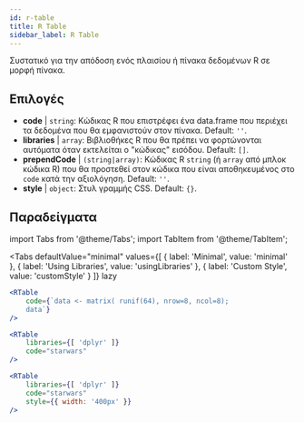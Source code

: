 ```yaml
---
id: r-table
title: R Table
sidebar_label: R Table
---
```


Συστατικό για την απόδοση ενός πλαισίου ή πίνακα δεδομένων R σε μορφή πίνακα.

## Επιλογές

* __code__ | `string`: Κώδικας R που επιστρέφει ένα data.frame που περιέχει τα δεδομένα που θα εμφανιστούν στον πίνακα. Default: `''`.
* __libraries__ | `array`: Βιβλιοθήκες R που θα πρέπει να φορτώνονται αυτόματα όταν εκτελείται ο "κώδικας" εισόδου. Default: `[]`.
* __prependCode__ | `(string|array)`: Κώδικας R `string` (ή `array` από μπλοκ κώδικα R) που θα προστεθεί στον κώδικα που είναι αποθηκευμένος στο `code` κατά την αξιολόγηση. Default: `''`.
* __style__ | `object`: Στυλ γραμμής CSS. Default: `{}`.


## Παραδείγματα


import Tabs from '@theme/Tabs';
import TabItem from '@theme/TabItem';

<Tabs
    defaultValue="minimal"
    values={[
        { label: 'Minimal', value: 'minimal' },
        { label: 'Using Libraries', value: 'usingLibraries' },
        { label: 'Custom Style', value: 'customStyle' }
    ]}
    lazy
>

<TabItem value="minimal" >

```jsx live
<RTable
    code={`data <- matrix( runif(64), nrow=8, ncol=8); 
    data`}
/>
```

</TabItem>

<TabItem value="usingLibraries" >

```jsx live
<RTable 
    libraries={[ 'dplyr' ]}
    code="starwars"
/>
```

</TabItem>

<TabItem value="customStyle" >

```jsx live
<RTable 
    libraries={[ 'dplyr' ]}
    code="starwars"
    style={{ width: '400px' }}
/>
```

</TabItem>

</Tabs>
